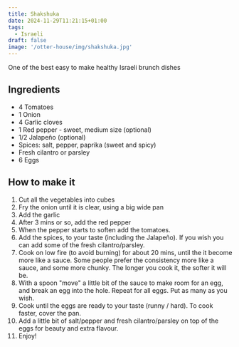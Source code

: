 ```yaml
---
title: Shakshuka
date: 2024-11-29T11:21:15+01:00
tags:
  - Israeli
draft: false
image: '/otter-house/img/shakshuka.jpg'
---
```

One of the best easy to make healthy Israeli brunch dishes

<!--more-->

## Ingredients
- 4 Tomatoes
- 1 Onion
- 4 Garlic cloves
- 1 Red pepper - sweet, medium size (optional)
- 1/2 Jalapeño (optional)
- Spices: salt, pepper, paprika (sweet and spicy)
- Fresh cilantro or parsley
- 6 Eggs

## How to make it
1. Cut all the vegetables into cubes
2. Fry the onion until it is clear, using a big wide pan
3. Add the garlic
4. After 3 mins or so, add the red pepper
5. When the pepper starts to soften add the tomatoes.
6. Add the spices, to your taste (including the Jalapeño). If you wish you can add some of the fresh cilantro/parsley.
7. Cook on low fire (to avoid burning) for about 20 mins, until the it become more like a sauce. Some people prefer the consistency more like a sauce, and some more chunky. The longer you cook it, the softer it will be.
8. With a spoon "move" a little bit of the sauce to make room for an egg, and break an egg into the hole. Repeat for all eggs. Put as many as you wish.
9. Cook until the eggs are ready to your taste (runny / hard). To cook faster, cover the pan.
10. Add a little bit of salt/pepper and fresh cilantro/parsley on top of the eggs for beauty and extra flavour.
11. Enjoy!